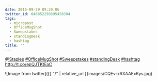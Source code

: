 ```yaml
---
date: 2015-09-29 09:30:06
twitter_id: 648852250895458304
tags:
  - micropost
  - OfficeMugShot
  - Sweepstakes
  - standingDesk
  - hashtag
title: ''
---
```


[@Staples](https://twitter.com/Staples) [#OfficeMugShot](https://twitter.com/hashtag/OfficeMugShot) [#Sweepstakes](https://twitter.com/hashtag/Sweepstakes) [#standingDesk](https://twitter.com/hashtag/standingDesk) [#hashtag](https://twitter.com/hashtag/hashtag) http://t.co/epQJTKtEaC

![Image from twitter]({{ "/" | relative_url  }}images/CQEvrxRXAAExKys.jpg)

